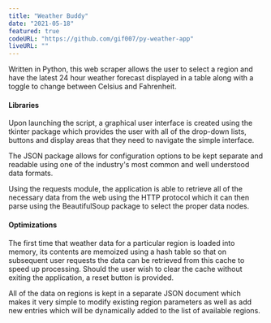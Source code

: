 ```yaml
---
title: "Weather Buddy"
date: "2021-05-18"
featured: true
codeURL: "https://github.com/gif007/py-weather-app"
liveURL: ""
---
```

Written in Python, this web scraper allows the user to select a region and have the latest 24 hour weather forecast displayed in a table along with a toggle to change between Celsius and Fahrenheit.

#### Libraries

Upon launching the script, a graphical user interface is created using the tkinter package which provides the user with all of the drop-down lists, buttons and display areas that they need to navigate the simple interface.

The JSON package allows for configuration options to be kept separate and readable using one of the industry's most common and well understood data formats.

Using the requests module, the application is able to retrieve all of the necessary data from the web using the HTTP protocol which it can then parse using the BeautifulSoup package to select the proper data nodes.

#### Optimizations

The first time that weather data for a particular region is loaded into memory, its contents are memoized using a hash table so that on subsequent user requests the data can be retrieved from this cache to speed up processing.  Should the user wish to clear the cache without exiting the application, a reset button is provided.

All of the data on regions is kept in a separate JSON document which makes it very simple to modify existing region parameters as well as add new entries which will be dynamically added to the list of available regions.
